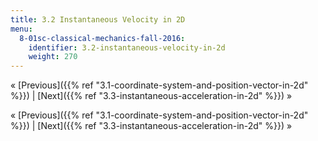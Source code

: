 ```yaml
---
title: 3.2 Instantaneous Velocity in 2D
menu:
  8-01sc-classical-mechanics-fall-2016:
    identifier: 3.2-instantaneous-velocity-in-2d
    weight: 270
---
```

« [Previous]({{% ref "3.1-coordinate-system-and-position-vector-in-2d" %}}) | [Next]({{% ref "3.3-instantaneous-acceleration-in-2d" %}}) »

« [Previous]({{% ref "3.1-coordinate-system-and-position-vector-in-2d" %}}) | [Next]({{% ref "3.3-instantaneous-acceleration-in-2d" %}}) »